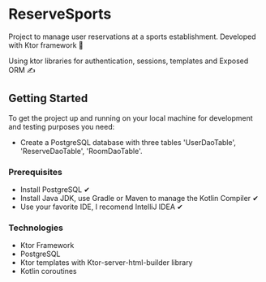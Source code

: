 # ReserveSports

Project to manage user reservations at a sports establishment. Developed with Ktor framework 🙌

Using ktor libraries for authentication, sessions, templates and Exposed ORM ✍

## Getting Started

To get the project up and running on your local machine for development and testing purposes you need:

* Create a PostgreSQL database with three tables 'UserDaoTable', 'ReserveDaoTable', 'RoomDaoTable'.

### Prerequisites

* Install PostgreSQL ✔
* Install Java JDK, use Gradle or Maven to manage the Kotlin Compiler ✔
* Use your favorite IDE, I recomend IntelliJ IDEA ✔

### Technologies

* Ktor Framework
* PostgreSQL
* Ktor templates with Ktor-server-html-builder library
* Kotlin coroutines
